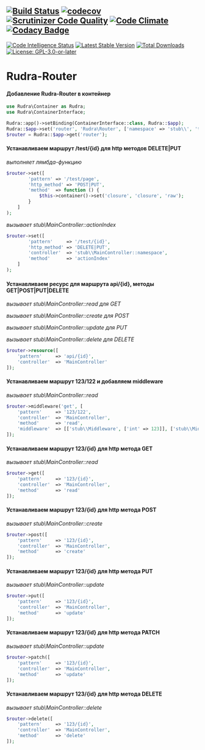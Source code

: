 [![Build Status](https://travis-ci.org/Jagepard/Rudra-Router.svg?branch=master)](https://travis-ci.org/Jagepard/Rudra-Router)
[![codecov](https://codecov.io/gh/Jagepard/Rudra-Router/branch/master/graph/badge.svg)](https://codecov.io/gh/Jagepard/Rudra-Router)
[![Scrutinizer Code Quality](https://scrutinizer-ci.com/g/Jagepard/Rudra-Router/badges/quality-score.png?b=master)](https://scrutinizer-ci.com/g/Jagepard/Rudra-Router/?branch=master)
[![Code Climate](https://codeclimate.com/github/Jagepard/Rudra-Router/badges/gpa.svg)](https://codeclimate.com/github/Jagepard/Rudra-Router)
[![Codacy Badge](https://api.codacy.com/project/badge/Grade/86edd8dbec394319afd00d7c5eff88bc)](https://www.codacy.com/app/Jagepard/Rudra-Router?utm_source=github.com&amp;utm_medium=referral&amp;utm_content=Jagepard/Rudra-Router&amp;utm_campaign=Badge_Grade)
-----
[![Code Intelligence Status](https://scrutinizer-ci.com/g/Jagepard/Rudra-Router/badges/code-intelligence.svg?b=master)](https://scrutinizer-ci.com/code-intelligence)
[![Latest Stable Version](https://poser.pugx.org/rudra/validation/v/stable)](https://packagist.org/packages/rudra/router)
[![Total Downloads](https://poser.pugx.org/rudra/validation/downloads)](https://packagist.org/packages/rudra/router)
[![License: GPL-3.0-or-later](https://img.shields.io/badge/license-GPL--3.0--or--later-498e7f.svg)](https://www.gnu.org/licenses/gpl-3.0)

# Rudra-Router

#### Добавление Rudra-Router в контейнер
```php
use Rudra\Container as Rudra;
use Rudra\ContainerInterface;

Rudra::app()->setBinding(ContainerInterface::class, Rudra::$app);
Rudra::$app->set('router', 'Rudra\Router', ['namespace' => 'stub\\', 'templateEngine' => 'twig']);
$router = Rudra::$app->get('router');
```
#### Устанавливаем маршрут /test/{id} для http методов DELETE|PUT
_выполняет лямбда-функцию_
```php
$router->set([
        'pattern' => '/test/page',
        'http_method' => 'POST|PUT',
        'method'  => function () {
            $this->container()->set('closure', 'closure', 'raw');
        }
    ]
);
```
_вызывает stub\\MainController::actionIndex_
```php
$router->set([
        'pattern'     => '/test/{id}',
        'http_method' => 'DELETE|PUT',
        'controller'  => 'stub\\MainController::namespace',
        'method'      => 'actionIndex'
    ]
);
```
#### Устанавливаем ресурс для маршрута api/{id}, методы GET|POST|PUT|DELETE
_вызывает stub\\MainController::read для GET_

_вызывает stub\\MainController::create для POST_

_вызывает stub\\MainController::update для PUT_

_вызывает stub\\MainController::delete для DELETE_
```php
$router->resource([
    'pattern'     => 'api/{id}',
    'controller'  => 'MainController'
]);
```
#### Устанавливаем маршрут 123/122 и добавляем middleware
_вызывает stub\\MainController::read_
```php
$router->middleware('get', [
    'pattern'     => '123/122',
    'controller'  => 'MainController',
    'method'      => 'read',
    'middleware'  => [['stub\\Middleware', ['int' => 123]], ['stub\\Middleware', ['int' => 125]]]
]);
```
#### Устанавливаем маршрут 123/{id} для http метода GET
_вызывает stub\\MainController::read_
```php
$router->get([
    'pattern'     => '123/{id}',
    'controller'  => 'MainController',
    'method'      => 'read'
]);
```
#### Устанавливаем маршрут 123/{id} для http метода POST
_вызывает stub\\MainController::create_
```php
$router->post([
    'pattern'     => '123/{id}',
    'controller'  => 'MainController',
    'method'      => 'create'
]);
```
#### Устанавливаем маршрут 123/{id} для http метода PUT
_вызывает stub\\MainController::update_
```php
$router->put([
    'pattern'     => '123/{id}',
    'controller'  => 'MainController',
    'method'      => 'update'
]);
```
#### Устанавливаем маршрут 123/{id} для http метода PATCH
_вызывает stub\\MainController::update_
```php
$router->patch([
    'pattern'     => '123/{id}',
    'controller'  => 'MainController',
    'method'      => 'update'
]);
```
#### Устанавливаем маршрут 123/{id} для http метода DELETE
_вызывает stub\\MainController::delete_
```php
$router->delete([
    'pattern'     => '123/{id}',
    'controller'  => 'MainController',
    'method'      => 'delete'
]);
```
